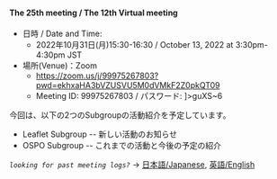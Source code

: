 #### The 25th meeting / The 12th Virtual meeting

- 日時 / Date and Time:
  - 2022年10月31日(月)15:30-16:30 /  October 13, 2022 at 3:30pm-4:30pm JST
- 場所(Venue)：Zoom
  - https://zoom.us/j/99975267803?pwd=ekhxaHA3bVZUSVU5M0dVMkF2Z0pkQT09
  - Meeting ID: 99975267803 / パスワード: ]>guXS~6

今回は、以下の2つのSubgroupの活動紹介を予定しています。
- Leaflet Subgroup
-- 新しい活動のお知らせ
- OSPO Subgroup
-- これまでの活動と今後の予定の紹介

*`looking for past meeting logs?`* → [日本語/Japanese](https://openchain-project.github.io/OpenChain-JWG/meeting-minutes.html), [英語/English](https://openchain-project.github.io/OpenChain-JWG/meeting-minutes_en.html)  

